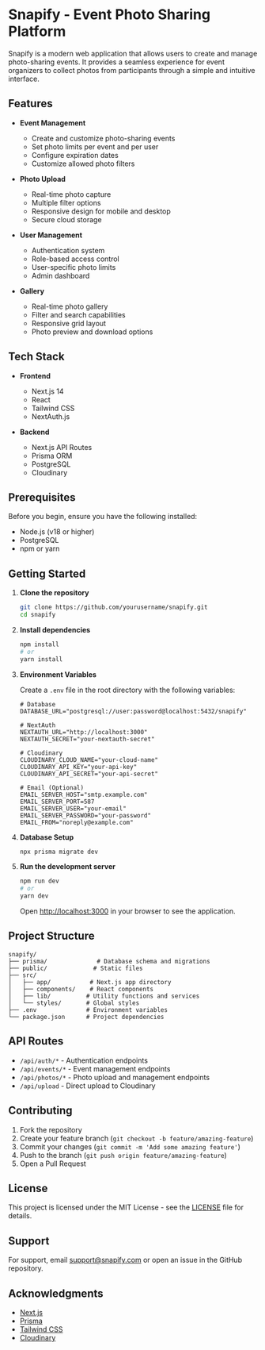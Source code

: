 # Snapify - Event Photo Sharing Platform

Snapify is a modern web application that allows users to create and manage photo-sharing events. It provides a seamless experience for event organizers to collect photos from participants through a simple and intuitive interface.

## Features

- **Event Management**
  - Create and customize photo-sharing events
  - Set photo limits per event and per user
  - Configure expiration dates
  - Customize allowed photo filters

- **Photo Upload**
  - Real-time photo capture
  - Multiple filter options
  - Responsive design for mobile and desktop
  - Secure cloud storage

- **User Management**
  - Authentication system
  - Role-based access control
  - User-specific photo limits
  - Admin dashboard

- **Gallery**
  - Real-time photo gallery
  - Filter and search capabilities
  - Responsive grid layout
  - Photo preview and download options

## Tech Stack

- **Frontend**
  - Next.js 14
  - React
  - Tailwind CSS
  - NextAuth.js

- **Backend**
  - Next.js API Routes
  - Prisma ORM
  - PostgreSQL
  - Cloudinary

## Prerequisites

Before you begin, ensure you have the following installed:
- Node.js (v18 or higher)
- PostgreSQL
- npm or yarn

## Getting Started

1. **Clone the repository**
   ```bash
   git clone https://github.com/yourusername/snapify.git
   cd snapify
   ```

2. **Install dependencies**
   ```bash
   npm install
   # or
   yarn install
   ```

3. **Environment Variables**

   Create a `.env` file in the root directory with the following variables:

   ```env
   # Database
   DATABASE_URL="postgresql://user:password@localhost:5432/snapify"

   # NextAuth
   NEXTAUTH_URL="http://localhost:3000"
   NEXTAUTH_SECRET="your-nextauth-secret"

   # Cloudinary
   CLOUDINARY_CLOUD_NAME="your-cloud-name"
   CLOUDINARY_API_KEY="your-api-key"
   CLOUDINARY_API_SECRET="your-api-secret"

   # Email (Optional)
   EMAIL_SERVER_HOST="smtp.example.com"
   EMAIL_SERVER_PORT=587
   EMAIL_SERVER_USER="your-email"
   EMAIL_SERVER_PASSWORD="your-password"
   EMAIL_FROM="noreply@example.com"
   ```

4. **Database Setup**
   ```bash
   npx prisma migrate dev
   ```

5. **Run the development server**
   ```bash
   npm run dev
   # or
   yarn dev
   ```

   Open [http://localhost:3000](http://localhost:3000) in your browser to see the application.

## Project Structure

```
snapify/
├── prisma/              # Database schema and migrations
├── public/             # Static files
├── src/
│   ├── app/           # Next.js app directory
│   ├── components/    # React components
│   ├── lib/          # Utility functions and services
│   └── styles/       # Global styles
├── .env              # Environment variables
└── package.json      # Project dependencies
```

## API Routes

- `/api/auth/*` - Authentication endpoints
- `/api/events/*` - Event management endpoints
- `/api/photos/*` - Photo upload and management endpoints
- `/api/upload` - Direct upload to Cloudinary

## Contributing

1. Fork the repository
2. Create your feature branch (`git checkout -b feature/amazing-feature`)
3. Commit your changes (`git commit -m 'Add some amazing feature'`)
4. Push to the branch (`git push origin feature/amazing-feature`)
5. Open a Pull Request

## License

This project is licensed under the MIT License - see the [LICENSE](LICENSE) file for details.

## Support

For support, email support@snapify.com or open an issue in the GitHub repository.

## Acknowledgments

- [Next.js](https://nextjs.org/)
- [Prisma](https://www.prisma.io/)
- [Tailwind CSS](https://tailwindcss.com/)
- [Cloudinary](https://cloudinary.com/)
